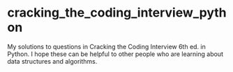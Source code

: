 # cracking_the_coding_interview_python
My solutions to questions in Cracking the Coding Interview 6th ed. in Python. I hope these can be helpful to other people who are learning about data structures and algorithms.
